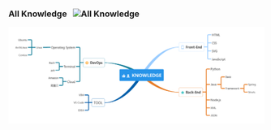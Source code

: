 ### All Knowledge &nbsp; ![All Knowledge](https://img.shields.io/badge/All_Knowledge-ing-green.svg)

![All Knowledge](./Knowledge.png)
